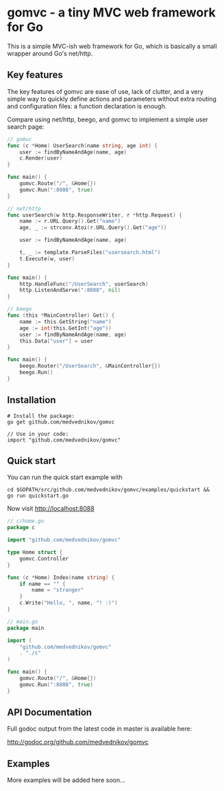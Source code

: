# gomvc - a tiny MVC web framework for Go #

This is a simple MVC-ish web framework for Go, which is basically a small
wrapper around Go's net/http.

## Key features ##

The key features of gomvc are ease of use, lack of clutter, and a very simple
way to quickly define actions and parameters without extra routing and
configuration files: a function declaration is enough.

Compare using net/http, beego, and gomvc to implement a simple user search page:

```go
// gomvc
func (c *Home) UserSearch(name string, age int) {
	user := findByNameAndAge(name, age)
	c.Render(user)
}

func main() {
	gomvc.Route("/", &Home{})
	gomvc.Run(":8088", true)
}
```

```go
// net/http
func userSearch(w http.ResponseWriter, r *http.Request) {
	name := r.URL.Query().Get("name")
	age, _ := strconv.Atoi(r.URL.Query().Get("age"))

	user := findByNameAndAge(name, age)

	t, _ := template.ParseFiles("usersearch.html")
	t.Execute(w, user)
}

func main() {
	http.HandleFunc("/UserSearch", userSearch)
	http.ListenAndServe(":8088", nil)
}
```

```go
// beego
func (this *MainController) Get() {
	name := this.GetString("name")
	age := int(this.GetInt("age"))
	user := findByNameAndAge(name, age)
	this.Data["user"] = user
}

func main() {
	beego.Router("/UserSearch", &MainController{})
	beego.Run()
}
```

## Installation ##

    # Install the package:
    go get github.com/medvednikov/gomvc
	    
    // Use in your code:
    import "github.com/medvednikov/gomvc"

## Quick start ##
You can run the quick start example with

```
cd $GOPATH/src/github.com/medvednikov/gomvc/examples/quickstart &&
go run quickstart.go
```

Now visit [http://localhost:8088](http://localhost:8088)

```go
// c/home.go
package c

import "github.com/medvednikov/gomvc"

type Home struct {
	gomvc.Controller
}

func (c *Home) Index(name string) {
	if name == "" {
		name = "stranger"
	}
	c.Write("Hello, ", name, "! :)")
}

// main.go
package main

import (
	"github.com/medvednikov/gomvc"
	. "./c"
)

func main() {
	gomvc.Route("/", &Home{})
	gomvc.Run(":8088", true)
}
```


## API Documentation ##

Full godoc output from the latest code in master is available here:

http://godoc.org/github.com/medvednikov/gomvc



## Examples ##

More examples will be added here soon...




 
